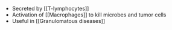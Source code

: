 - Secreted by [[T-lymphocytes]]
- Activation of [[Macrophages]] to kill microbes and tumor cells
- Useful in [[Granulomatous diseases]] 